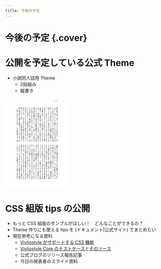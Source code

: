 ```yaml
---
title: 今後の予定
---
```


# 今後の予定 {.cover}

# 公開を予定している公式 Theme

<div class="center">

- 小説同人誌用 Theme
  - 2段組み
  - 縦書き

<img src="./assets/dojin.jpg" alt="" width="40%" class="img_shade">
</div>

# CSS 組版 tips の公開

- もっと CSS 組版のサンプルがほしい！　どんなことができるの？
- Theme 作りにも使える tips を (ドキュメント|公式サイト) でまとめたい
- 現在参考になる資料
  - [Vivliostyle がサポートする CSS 機能](https://docs.vivliostyle.org/#/ja/supported-css-features)
  - [Vivliostyle Core のテストケース](https://raw.githack.com/vivliostyle/vivliostyle.js/master/packages/core/test/files/)と[そのソース](https://github.com/vivliostyle/vivliostyle.js/tree/master/packages/core/test/files)
  - 公式ブログのリリース報告記事
  - 今日の発表者のスライド資料
